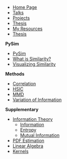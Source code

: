 * [Home Page](README.md)
* [Talks](talks/README.md)
* [Projects](projects/README.md)
* [Thesis](thesis/README.md)
* [My Resources](resources/README.md)
* [Thesis](thesis/README.md)

**PySim**
* [PySim](/)
* [What is Similarity?](projects/similarity/linear/similarity.md)
* [Visualizing Similarity](projects/similarity/viz/taylor.md)

**Methods**
* [Correlation](projects/similarity/linear/rv.md)
* [HSIC](projects/similarity/kernel/hsic.md)
* [MMD](projects/similarity/kernel/mmd.md)
* [Variation of Information](projects/similarity/information/vi.md)

**Supplementary**
* [Information Theory](projects/similarity/information/mi.md)
  * [Information](projects/similarity/information/info.md)
  * [Entropy](projects/similarity/information/entropy.md)
  * [Mutual Information](projects/similarity/information/mi.md)
* [PDF Estimation](projects/similarity/information/pdf_est.md)
* [Linear Algebra](projects/similarity/linear/lin_alg.md)
* [Kernels](projects/similarity/kernel/kernel.md)